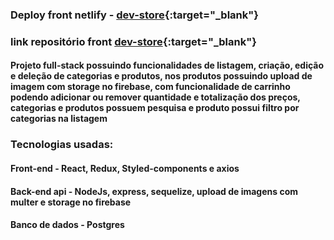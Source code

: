 ### Deploy front netlify - [dev-store](https://dev-store-app.netlify.app){:target="_blank"}

### link repositório front [dev-store](https://github.com/lucashrv/dev-store){:target="_blank"}

#### Projeto full-stack possuindo funcionalidades de listagem, criação, edição e deleção de categorias e produtos, nos produtos possuindo upload de imagem com storage no firebase, com funcionalidade de carrinho podendo adicionar ou remover quantidade e totalização dos preços, categorias e produtos possuem pesquisa e produto possui filtro por categorias na listagem

### Tecnologias usadas:
#### Front-end - React, Redux, Styled-components e axios
#### Back-end api - NodeJs, express, sequelize, upload de imagens com multer e storage no firebase
#### Banco de dados - Postgres
